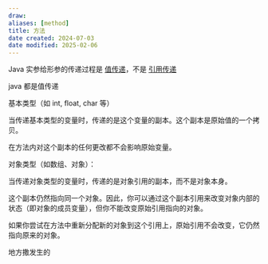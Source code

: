 ```yaml
---
draw:
aliases: [method]
title: 方法
date created: 2024-07-03
date modified: 2025-02-06
---
```


Java 实参给形参的传递过程是 [值传递](值传递.md)，不是 [引用传递](引用传递)

java 都是值传递

基本类型（如 int, float, char 等）

当传递基本类型的变量时，传递的是这个变量的副本。这个副本是原始值的一个拷贝。

在方法内对这个副本的任何更改都不会影响原始变量。

对象类型（如数组、对象）：

当传递对象类型的变量时，传递的是对象引用的副本，而不是对象本身。

这个副本仍然指向同一个对象。因此，你可以通过这个副本引用来改变对象内部的状态（即对象的成员变量），但你不能改变原始引用指向的对象。

如果你尝试在方法中重新分配新的对象到这个引用上，原始引用不会改变，它仍然指向原来的对象。

地方撒发生的
